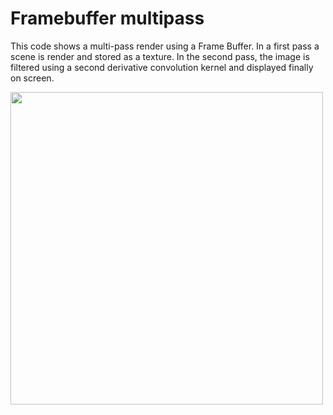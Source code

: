 # Framebuffer multipass

This code shows a multi-pass render using a Frame Buffer. In a first pass a scene is render and stored as a texture. In the second pass, the image is filtered using a second derivative convolution kernel and displayed finally on screen.

<img src="assets/pic.jpg" alt="" width="500px"/>
